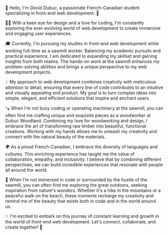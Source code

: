 👋 Hello, I'm <em>David Dubuc</em>, a passionate French-Canadian student specializing in front-end web development. 🌟

👨‍💻 With a keen eye for design and a love for coding, I'm constantly exploring the ever-evolving world of web development to create immersive and engaging user experiences.

🎓 Currently, I'm pursuing my studies in front-end web development while working full-time as a sawmill worker. Balancing my academic pursuits and practical experience, I am dedicated to expanding my skillset and gaining insights from both realms. The hands-on work at the sawmill enhances my problem-solving abilities and brings a unique perspective to my web development projects.

💡 My approach to web development combines creativity with meticulous attention to detail, ensuring that every line of code contributes to an intuitive and visually appealing end product. My goal is to turn complex ideas into simple, elegant, and efficient solutions that inspire and enchant users.

🪚 When I'm not busy coding or operating machinery at the sawmill, you can often find me crafting unique and exquisite pieces as a woodworker at Dubuc Woodland. Combining my love for woodworking and design, I embrace the art of transforming raw timber into beautiful, functional creations. Working with my hands allows me to unleash my creativity and connect with the natural beauty of the materials.

🌍 As a proud French-Canadian, I embrace the diversity of languages and cultures. This enriching experience has taught me the value of collaboration, empathy, and inclusivity. I believe that by combining different perspectives, we can build incredible experiences that resonate with people all around the world.

🌱 When I'm not immersed in code or surrounded by the hustle of the sawmill, you can often find me exploring the great outdoors, seeking inspiration from nature's wonders. Whether it's a hike in the mountains or a peaceful walk on the beach, these moments recharge my creativity and remind me of the beauty that exists both in code and in the world around us.

✨ I'm excited to embark on this journey of constant learning and growth in the world of front-end web development. Let's connect, collaborate, and create together! 🌟
